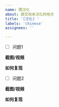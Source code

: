 ```yaml
---
name: 需汉化
about: 提交尚未汉化的地方
title: '[汉化] '
labels: 'chinese'
assignees: ''

---
```


-[ ] 问题1

**截图/视频**

**如何复现**


-[ ] 问题2

**截图/视频**

**如何复现**

